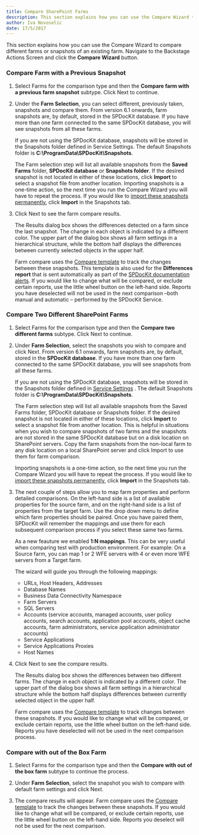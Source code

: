 ```yaml
---
title: Compare SharePoint Farms
description: This section explains how you can use the Compare Wizard to compare different farms or snapshots of an existing farm.
author: Iva Novoselic
date: 17/5/2017
---
```

This section explains how you can use the Compare Wizard to compare different farms or snapshots of an existing farm. Navigate to the Backstage Actions Screen and click the __Compare Wizard__ button.

### Compare Farm with a Previous Snapshot

1. Select Farms for the comparison type and then the __Compare farm with a previous farm snapshot__ subtype. Click Next to continue. 

1. Under the __Farm Selection__, you can select different, previously taken, snapshots and compare them. From version 6.1 onwards, farm snapshots are, by default, stored in the SPDocKit database. If you have more than one farm connected to the same SPDocKit database, you will see snapshots from all these farms. 

    If you are not using the SPDocKit database, snapshots will be stored in the Snapshots folder defined in Service Settings. The default Snapshots folder is __C:\ProgramData\SPDocKit\Snapshots__.

   The Farm selection step will list all available snapshots from the __Saved Farms__ folder, __SPDocKit database__ or __Snapshots folder__. If the desired snapshot is not located in either of these locations, click __Import__ to select a snapshot file from another location. Importing snapshots is a one-time action, so the next time you run the Compare Wizard you will have to repeat the process. If you would like to [import these snapshots permanently](#intrenal/get-to-know-spdockit/snapshots-screen), click __Import__ in the Snapshots tab.

1. Click Next to see the farm compare results.

    The Results dialog box shows the differences detected on a farm since the last snapshot.
    The change in each object is indicated by a different color. The upper part of the dialog box shows all farm settings in a hierarchical structure, while the bottom half displays the differences between currently selected objects in the upper half.

    Farm compare uses the [Compare template](#internal/get-to-know-spdockit/backstage-screen/options-wizard/#compare) to track the changes between these snapshots. This template is also used for the __Differences report__ that is sent automatically as part of the [SPDocKit documentation alerts](#internal/get-to-know-spdockit/backstage-screen/options-wizard#email-alerts). If you would like to change what will be compared, or exclude certain reports, use the little wheel button on the left-hand side. Reports you have deselected will not be used in the next comparison –both manual and automatic – performed by the SPDocKit Service.


### Compare Two Different SharePoint Farms
1. Select Farms for the comparison type and then the __Compare two different farms__ subtype. Click Next to continue.

1. Under __Farm Selection__, select the snapshots you wish to compare and click Next. From version 6.1 onwards, farm snapshots are, by default, stored in the __SPDocKit database__. If you have more than one farm connected to the same SPDocKit database, you will see snapshots from all these farms.

   If you are not using the SPDocKit database, snapshots will be stored in the Snapshots folder defined in [Service Settings](#internal/get-to-know-spdockit/backstage-screen/options-wizard#service-settings) . The default Snapshots folder is __C:\ProgramData\SPDocKit\Snapshots__.

   The Farm selection step will list all available snapshots from the Saved Farms folder, SPDocKit database or Snapshots folder. If the desired snapshot is not located in either of these locations, click __Import__ to select a snapshot file from another location. This is helpful in situations when you wish to compare snapshots of two farms and the snapshots are not stored in the same SPDocKit database but on a disk location on SharePoint servers. Copy the farm snapshots from the non-local farm to any disk location on a local SharePoint server and click Import to use them for farm comparison.

    Importing snapshots is a one-time action, so the next time you run the Compare Wizard you will have to repeat the process. If you would like to [import these snapshots permanently](#intrenal/get-to-know-spdockit/snapshots-screen), click __Import__ in the Snapshots tab.

1. The next couple of steps allow you to map farm properties and perform detailed comparisons. On the left-hand side is a list of available properties for the source farm, and on the right-hand side is a list of properties from the target farm. Use the drop down menu to define which farm properties should be paired. Once you have paired them, SPDocKit will remember the mappings and use them for each subsequent comparison process if you select these same two farms.

    As a new feauture we enabled __1:N mappings__. This can be very useful when comparing test with production environment. For example: On a Source farm, you can map 1 or 2 WFE servers with 4 or even more WFE servers from a Target farm.

    The wizard will guide you through the following mappings:
    * URLs, Host Headers, Addresses
    * Database Names
    * Business Data Connectivity Namespace
    * Farm Servers
    * SQL Servers
    * Accounts (service accounts, managed accounts, user policy accounts, search accounts, application pool accounts, object cache accounts, farm administrators, service application administrator accounts)
    * Service Applications
    * Service Applications Proxies
    * Host Names

1. Click Next to see the compare results.

    The Results dialog box shows the differences between two different farms. The change in each object is indicated by a different color. The upper part of the dialog box shows all farm settings in a hierarchical structure while the bottom half displays differences between currently selected object in the upper half.

    Farm compare uses the [Compare template](#internal/get-to-know-spdockit/backstage-screen/options-wizard.md/#compare) to track changes between these snapshots. If you would like to change what will be compared, or exclude certain reports, use the little wheel button on the left-hand side. Reports you have deselected will not be used in the next comparison process.

### Compare with out of the Box Farm
1. Select Farms for the comparison type and then the __Compare with out of the box farm__ subtype to continue the process.

1. Under __Farm Selection__, select the snapshot you wish to compare with default farm settings and click Next.

1. The compare results will appear. Farm compare uses the [Compare template](#internal/get-to-know-spdockit/backstage-screen/options-wizard.md/#compare) to track the changes between these snapshots. If you would like to change what will be compared, or exclude certain reports, use the little wheel button on the left-hand side. 
Reports you deselect will not be used for the next comparison.
